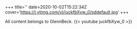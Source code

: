 +++
title=''
date=2020-10-02T15:22:34Z
cover='https://i.ytimg.com/vi/juckfbXyw_0/sddefault.jpg'
+++

All content belongs to GlennBeck.
{{< youtube juckfbXyw_0 >}}
